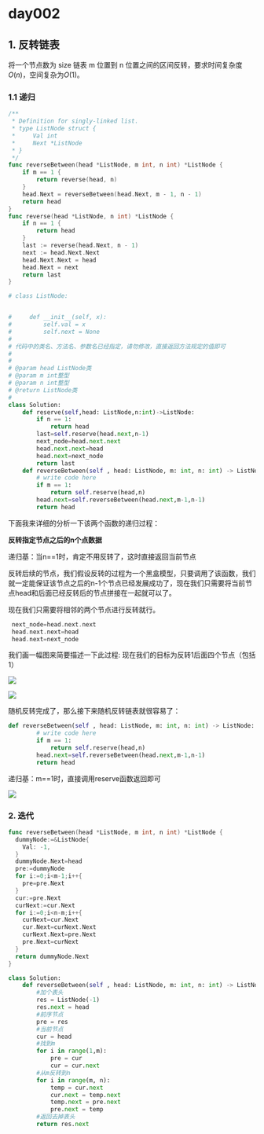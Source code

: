 # day002

## 1. 反转链表

将一个节点数为 size 链表 m 位置到 n 位置之间的区间反转，要求时间复杂度 *O*(*n*)，空间复杂为*O*(1)。

### 1.1 递归

```go
/**
 * Definition for singly-linked list.
 * type ListNode struct {
 *     Val int
 *     Next *ListNode
 * }
 */
func reverseBetween(head *ListNode, m int, n int) *ListNode {
    if m == 1 {
        return reverse(head, n)
    }
    head.Next = reverseBetween(head.Next, m - 1, n - 1)
    return head
}
func reverse(head *ListNode, n int) *ListNode {
    if n == 1 {
        return head
    }
    last := reverse(head.Next, n - 1)
    next := head.Next.Next
    head.Next.Next = head
    head.Next = next
    return last
}
```

```python
# class ListNode:


#     def __init__(self, x):
#         self.val = x
#         self.next = None
#
# 代码中的类名、方法名、参数名已经指定，请勿修改，直接返回方法规定的值即可
#
# 
# @param head ListNode类 
# @param m int整型 
# @param n int整型 
# @return ListNode类
#
class Solution:
    def reserve(self,head: ListNode,n:int)->ListNode:
        if n == 1:
            return head
        last=self.reserve(head.next,n-1)
        next_node=head.next.next
        head.next.next=head
        head.next=next_node
        return last
    def reverseBetween(self , head: ListNode, m: int, n: int) -> ListNode:
        # write code here
        if m == 1:
            return self.reserve(head,n)
        head.next=self.reverseBetween(head.next,m-1,n-1)
        return head
```

下面我来详细的分析一下该两个函数的递归过程：

**反转指定节点之后的n个点数据**

递归基：当n==1时，肯定不用反转了，这时直接返回当前节点

反转后续的节点，我们假设反转的过程为一个黑盒模型，只要调用了该函数，我们就一定能保证该节点之后的n-1个节点已经发展成功了，现在我们只需要将当前节点head和后面已经反转后的节点拼接在一起就可以了。

现在我们只需要将相邻的两个节点进行反转就行。

```go
 next_node=head.next.next
 head.next.next=head
 head.next=next_node
```

我们画一幅图来简要描述一下此过程:
		现在我们的目标为反转1后面四个节点（包括1）

![](D:\桌面\note\yufan的刷题日记\images\002_结果集.png)

![](D:\桌面\note\yufan的刷题日记\images\002_2.png)

随机反转完成了，那么接下来随机反转链表就很容易了：

```python
def reverseBetween(self , head: ListNode, m: int, n: int) -> ListNode:
        # write code here
        if m == 1:
            return self.reserve(head,n)
        head.next=self.reverseBetween(head.next,m-1,n-1)
        return head
```

递归基：m==1时，直接调用reserve函数返回即可

![](D:\桌面\note\yufan的刷题日记\images\002-2.png)

### 2. 迭代

```go
func reverseBetween(head *ListNode, m int, n int) *ListNode {
  dummyNode:=&ListNode{
    Val: -1,
  }
  dummyNode.Next=head
  pre:=dummyNode
  for i:=0;i<m-1;i++{
    pre=pre.Next
  }
  cur:=pre.Next
  curNext:=cur.Next
  for i:=0;i<n-m;i++{
    curNext=cur.Next
    cur.Next=curNext.Next
    curNext.Next=pre.Next
    pre.Next=curNext
  }
  return dummyNode.Next
}
```

```python
class Solution:
    def reverseBetween(self , head: ListNode, m: int, n: int) -> ListNode:
        #加个表头
        res = ListNode(-1)
        res.next = head
        #前序节点
        pre = res 
        #当前节点
        cur = head 
        #找到m
        for i in range(1,m): 
            pre = cur
            cur = cur.next
        #从m反转到n
        for i in range(m, n): 
            temp = cur.next
            cur.next = temp.next
            temp.next = pre.next
            pre.next = temp
        #返回去掉表头
        return res.next 
```

